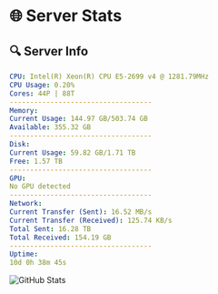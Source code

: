 # 🌐 Server Stats
## 🔍 Server Info
```yaml
CPU: Intel(R) Xeon(R) CPU E5-2699 v4 @ 1281.79MHz
CPU Usage: 0.20%
Cores: 44P | 88T
-----------------------------------
Memory:
Current Usage: 144.97 GB/503.74 GB
Available: 355.32 GB
-----------------------------------
Disk:
Current Usage: 59.82 GB/1.71 TB
Free: 1.57 TB
-----------------------------------
GPU:
No GPU detected
-----------------------------------
Network:
Current Transfer (Sent): 16.52 MB/s
Current Transfer (Received): 125.74 KB/s
Total Sent: 16.28 TB
Total Received: 154.19 GB
-----------------------------------
Uptime:
10d 0h 38m 45s
```
![GitHub Stats](https://img.shields.io/badge/Updated-2025-03-17_22:01:34-blue)